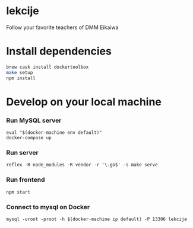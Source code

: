 # lekcije
Follow your favorite teachers of DMM Eikaiwa

# Install dependencies

```bash
brew cask install dockertoolbox
make setup
npm install
```

# Develop on your local machine

### Run MySQL server

```
eval "$(docker-machine env default)"
docker-compose up
```

### Run server
```
reflex -R node_modules -R vendor -r '\.go$' -s make serve
```

### Run frontend
```
npm start
```

### Connect to mysql on Docker

```
mysql -uroot -proot -h $(docker-machine ip default) -P 13306 lekcije
```
